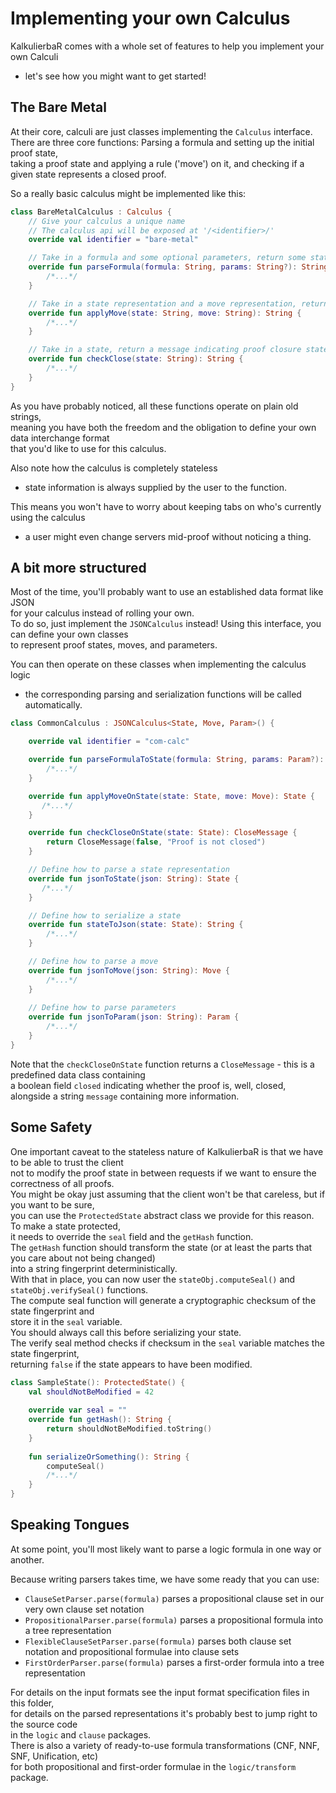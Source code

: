 # Implementing your own Calculus
KalkulierbaR comes with a whole set of features to help you implement your own Calculi   
- let's see how you might want to get started!

## The Bare Metal
At their core, calculi are just classes implementing the `Calculus` interface.  
There are three core functions: Parsing a formula and setting up the initial proof state,  
taking a proof state and applying a rule ('move') on it, and checking if a given state represents a closed proof.  

So a really basic calculus might be implemented like this:  
```kotlin
class BareMetalCalculus : Calculus {
    // Give your calculus a unique name
    // The calculus api will be exposed at '/<identifier>/'
    override val identifier = "bare-metal"

    // Take in a formula and some optional parameters, return some state representation
    override fun parseFormula(formula: String, params: String?): String {
        /*...*/
    }

    // Take in a state representation and a move representation, return a new state
    override fun applyMove(state: String, move: String): String {
        /*...*/
    }

    // Take in a state, return a message indicating proof closure state
    override fun checkClose(state: String): String {
        /*...*/
    }
}
```
As you have probably noticed, all these functions operate on plain old strings,  
meaning you have both the freedom and the obligation to define your own data interchange format   
that you'd like to use for this calculus.  

Also note how the calculus is completely stateless  
- state information is always supplied by the user to the function.   

This means you won't have to worry about keeping tabs on who's currently using the calculus   
- a user might even change servers mid-proof without noticing a thing.   

## A bit more structured
Most of the time, you'll probably want to use an established data format like JSON   
for your calculus instead of rolling your own.  
To do so, just implement the `JSONCalculus` instead! Using this interface, you can define your own classes  
to represent proof states, moves, and parameters. 
 
You can then operate on these classes when implementing the calculus logic 
- the corresponding parsing and serialization functions will be called automatically.

```kotlin
class CommonCalculus : JSONCalculus<State, Move, Param>() {

    override val identifier = "com-calc"

    override fun parseFormulaToState(formula: String, params: Param?): State {
        /*...*/
    }

    override fun applyMoveOnState(state: State, move: Move): State {
       /*...*/
    }

    override fun checkCloseOnState(state: State): CloseMessage {
        return CloseMessage(false, "Proof is not closed")
    }

    // Define how to parse a state representation
    override fun jsonToState(json: String): State {
       /*...*/
    }

    // Define how to serialize a state
    override fun stateToJson(state: State): String {
        /*...*/
    }

    // Define how to parse a move
    override fun jsonToMove(json: String): Move {
        /*...*/
    }
    
    // Define how to parse parameters
    override fun jsonToParam(json: String): Param {
        /*...*/
    }
}
```
Note that the `checkCloseOnState` function returns a `CloseMessage` - this is a predefined data class containing  
a boolean field `closed` indicating whether the proof is, well, closed,  
alongside a string `message` containing more information.  

## Some Safety
One important caveat to the stateless nature of KalkulierbaR is that we have to be able to trust the client  
not to modify the proof state in between requests if we want to ensure the correctness of all proofs.  
You might be okay just assuming that the client won't be that careless, but if you want to be sure,  
you can use the `ProtectedState` abstract class we provide for this reason. To make a state protected,  
it needs to override the `seal` field and the `getHash` function.  
The `getHash` function should transform the state (or at least the parts that you care about not being changed)  
into a string fingerprint deterministically.  
With that in place, you can now user the `stateObj.computeSeal()` and `stateObj.verifySeal()` functions.  
The compute seal function will generate a cryptographic checksum of the state fingerprint and  
store it in the `seal` variable.   
You should always call this before serializing your state.  
The verify seal method checks if checksum in the `seal` variable matches the state fingerprint,  
returning `false` if the state appears to have been modified.  

```kotlin
class SampleState(): ProtectedState() {
    val shouldNotBeModified = 42
    
    override var seal = ""
    override fun getHash(): String {
        return shouldNotBeModified.toString()
    }
    
    fun serializeOrSomething(): String {
        computeSeal()
        /*...*/
    }
}
```

## Speaking Tongues
At some point, you'll most likely want to parse a logic formula in one way or another.  

Because writing parsers takes time, we have some ready that you can use:
* `ClauseSetParser.parse(formula)` parses a propositional clause set in our very own clause set notation
* `PropositionalParser.parse(formula)` parses a propositional formula into a tree representation
* `FlexibleClauseSetParser.parse(formula)` parses both clause set notation and propositional formulae into clause sets
* `FirstOrderParser.parse(formula)` parses a first-order formula into a tree representation


For details on the input formats see the input format specification files in this folder,  
for details on the parsed representations it's probably best to jump right to the source code  
in the `logic` and `clause` packages.  
There is also a variety of ready-to-use formula transformations (CNF, NNF, SNF, Unification, etc)  
for both propositional and first-order formulae in the `logic/transform` package.  
